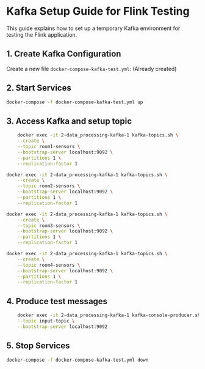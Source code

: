 # Kafka Setup Guide for Flink Testing

This guide explains how to set up a temporary Kafka environment for testing the Flink application.

## 1. Create Kafka Configuration

Create a new file `docker-compose-kafka-test.yml`: (Already created)


## 2. Start Services
```sh
docker-compose -f docker-compose-kafka-test.yml up
```

## 3. Access Kafka and setup topic
    
```sh
    docker exec -it 2-data_processing-kafka-1 kafka-topics.sh \
    --create \
    --topic room1-sensors \
    --bootstrap-server localhost:9092 \
    --partitions 1 \
    --replication-factor 1

docker exec -it 2-data_processing-kafka-1 kafka-topics.sh \
    --create \
    --topic room2-sensors \
    --bootstrap-server localhost:9092 \
    --partitions 1 \
    --replication-factor 1

docker exec -it 2-data_processing-kafka-1 kafka-topics.sh \
    --create \
    --topic room3-sensors \
    --bootstrap-server localhost:9092 \
    --partitions 1 \
    --replication-factor 1

docker exec -it 2-data_processing-kafka-1 kafka-topics.sh \
    --create \
    --topic room4-sensors \
    --bootstrap-server localhost:9092 \
    --partitions 1 \
    --replication-factor 1
```
## 4. Produce test messages
```sh
    docker exec -it 2-data_processing-kafka-1 kafka-console-producer.sh \
    --topic input-topic \
    --bootstrap-server localhost:9092
```

## 5. Stop Services
```sh
docker-compose -f docker-compose-kafka-test.yml down
```

